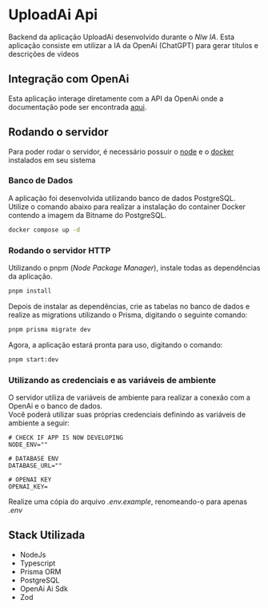 # UploadAi Api 

Backend da aplicação UploadAi desenvolvido durante o <i>Nlw IA</i>. Esta aplicação consiste em utilizar a IA da OpenAi (ChatGPT) para gerar títulos e descrições de vídeos

## Integração com OpenAi
Esta aplicação interage diretamente com a API da OpenAi onde a documentação pode ser encontrada [aqui]('https://platform.openai.com/docs/introduction').

## Rodando o servidor
Para poder rodar o servidor, é necessário possuir o [node]('https://nodejs.org/en') e o [docker]('https://www.docker.com/') instalados em seu sistema

### Banco de Dados
A aplicação foi desenvolvida utilizando banco de dados PostgreSQL. <br />
Utilize o comando abaixo para realizar a instalação do container Docker contendo a imagem da Bitname do PostgreSQL.
```bash
docker compose up -d
```

### Rodando o servidor HTTP
Utilizando o pnpm (<i>Node Package Manager</i>), instale todas as dependências da aplicação.

```bash
pnpm install
```

Depois de instalar as dependências, crie as tabelas no banco de dados e realize as migrations utilizando o Prisma, digitando o seguinte comando:
```bash
pnpm prisma migrate dev
```

Agora, a aplicação estará pronta para uso, digitando o comando:
```bash
pnpm start:dev
```

### Utilizando as credenciais e as variáveis de ambiente
O servidor utiliza de variáveis de ambiente para realizar a conexão com a OpenAi e o banco de dados. <br >
Você poderá utilizar suas próprias credenciais definindo as variáveis de ambiente a seguir:

```
# CHECK IF APP IS NOW DEVELOPING 
NODE_ENV=""

# DATABASE ENV
DATABASE_URL=""

# OPENAI KEY
OPENAI_KEY=
```

Realize uma cópia do arquivo <i>.env.example</i>, renomeando-o para apenas <i>.env</i>

## Stack Utilizada

- NodeJs
- Typescript
- Prisma ORM
- PostgreSQL
- OpenAi Ai Sdk
- Zod

